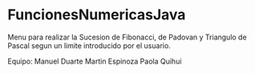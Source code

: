# FuncionesNumericasJava
Menu para realizar la Sucesion de Fibonacci, de Padovan y Triangulo de Pascal segun un limite introducido por el usuario. 

Equipo:
Manuel Duarte
Martin Espinoza
Paola Quihui
